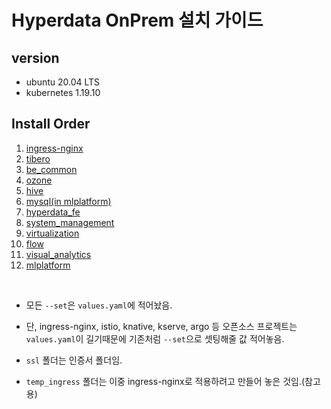 # Hyperdata OnPrem 설치 가이드

## version

- ubuntu 20.04 LTS
- kubernetes 1.19.10

## Install Order

1. [ingress-nginx](./ingress-nginx)
2. [tibero](./tibero)
3. [be_common](./hyperdata-be-common)
4. [ozone](./ozone)
5. [hive](./hive)
6. [mysql(in mlplatform)](./mlplatform)
7. [hyperdata_fe](./hyperdata-fe)
8. [system_management](./system_management)
9. [virtualization](./virtualization)
10. [flow](./flow)
11. [visual_analytics](./visualanalytics)
12. [mlplatform](./mlplatform)

<br>

- 모든 `--set`은 `values.yaml`에 적어놨음.

- 단, ingress-nginx, istio, knative, kserve, argo 등 오픈소스 프로젝트는 `values.yaml`이 길기때문에 기존처럼 `--set`으로 셋팅해줄 값 적어놓음.

- `ssl` 폴더는 인증서 폴더임.

- `temp_ingress` 폴더는 이중 ingress-nginx로 적용하려고 만들어 놓은 것임.(참고용)
